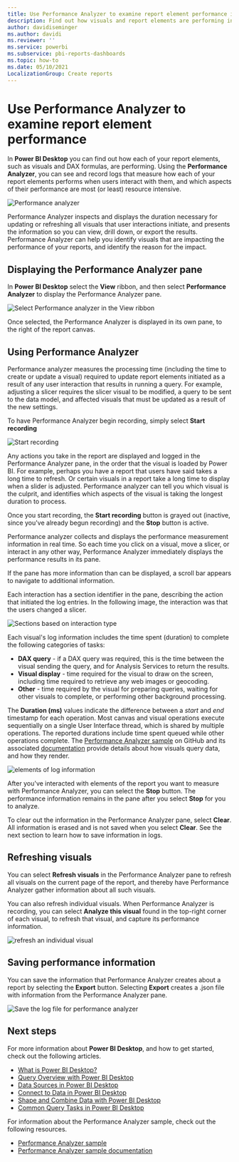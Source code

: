 ```yaml
---
title: Use Performance Analyzer to examine report element performance in Power BI Desktop
description: Find out how visuals and report elements are performing in terms of resource usage and responsiveness
author: davidiseminger
ms.author: davidi
ms.reviewer: ''
ms.service: powerbi
ms.subservice: pbi-reports-dashboards
ms.topic: how-to
ms.date: 05/10/2021
LocalizationGroup: Create reports
---
```

# Use Performance Analyzer to examine report element performance

In **Power BI Desktop** you can find out how each of your report elements, such as visuals and DAX formulas, are performing. Using the **Performance Analyzer**, you can see and record logs that measure how each of your report elements performs when users interact with them, and which aspects of their performance are most (or least) resource intensive.

![Performance analyzer](media/desktop-performance-analyzer/performance-analyzer-01.png)

Performance Analyzer inspects and displays the duration necessary for updating or refreshing all visuals that user interactions initiate, and presents the information so you can view, drill down, or export the results. Performance Analyzer can help you identify visuals that are impacting the performance of your reports, and identify the reason for the impact.

## Displaying the Performance Analyzer pane

In **Power BI Desktop** select the **View** ribbon, and then select **Performance Analyzer** to display the Performance Analyzer pane.

![Select Performance analyzer in the View ribbon](media/desktop-performance-analyzer/performance-analyzer-02.png)

Once selected, the Performance Analyzer is displayed in its own pane, to the right of the report canvas.

## Using Performance Analyzer

Performance analyzer measures the processing time (including the time to create or update a visual) required to update report elements initiated as a result of any user interaction that results in running a query. For example, adjusting a slicer requires the slicer visual to be modified, a query to be sent to the data model, and affected visuals that must be updated as a result of the new settings. 

To have Performance Analyzer begin recording, simply select **Start recording**

![Start recording](media/desktop-performance-analyzer/performance-analyzer-03.png)

Any actions you take in the report are displayed and logged in the Performance Analyzer pane, in the order that the visual is loaded by Power BI. For example, perhaps you have a report that users have said takes a long time to refresh. Or certain visuals in a report take a long time to display when a slider is adjusted. Performance analyzer can tell you which visual is the culprit, and identifies which aspects of the visual is taking the longest duration to process. 

Once you start recording, the **Start recording** button is grayed out (inactive, since you've already begun recording) and the **Stop** button is active. 

Performance analyzer collects and displays the performance measurement information in real time. So each time you click on a visual, move a slicer, or interact in any other way, Performance Analyzer immediately displays the performance results in its pane.

If the pane has more information than can be displayed, a scroll bar appears to navigate to additional information.

Each interaction has a section identifier in the pane, describing the action that initiated the log entries. In the following image, the interaction was that the users changed a slicer.

![Sections based on interaction type](media/desktop-performance-analyzer/performance-analyzer-04.png)

Each visual's log information includes the time spent (duration) to complete the following categories of tasks:

* **DAX query** - if a DAX query was required, this is the time between the visual sending the query, and for Analysis Services to return the results.
* **Visual display** - time required for the visual to draw on the screen, including time required to retrieve any web images or geocoding. 
* **Other** - time required by the visual for preparing queries, waiting for other visuals to complete, or performing other background processing.

The **Duration (ms)** values indicate the difference between a *start* and *end* timestamp for each operation. Most canvas and visual operations execute sequentially on a single User Interface thread, which is shared by multiple operations. The reported durations include time spent queued while other operations complete. The [Performance Analyzer sample](https://github.com/microsoft/powerbi-desktop-samples/tree/main/Performance%20Analyzer) on GitHub and its associated [documentation](https://github.com/microsoft/powerbi-desktop-samples/blob/main/Performance%20Analyzer/Power%20BI%20Performance%20Analyzer%20Export%20File%20Format.docx) provide details about how visuals query data, and how they render.


![elements of log information](media/desktop-performance-analyzer/performance-analyzer-06.png)

After you've interacted with elements of the report you want to measure with Performance Analyzer, you can select the **Stop** button. The performance information remains in the pane after you select **Stop** for you to analyze.

To clear out the information in the Performance Analyzer pane, select **Clear**. All information is erased and is not saved when you select **Clear**. See the next section to learn how to save information in logs. 

## Refreshing visuals

You can select **Refresh visuals** in the Performance Analyzer pane to refresh all visuals on the current page of the report, and thereby have Performance Analyzer gather information about all such visuals.

You can also refresh individual visuals. When Performance Analyzer is recording, you can select **Analyze this visual** found in the top-right corner of each visual, to refresh that visual, and capture its performance information.

![refresh an individual visual](media/desktop-performance-analyzer/performance-analyzer-07.png)

## Saving performance information

You can save the information that Performance Analyzer creates about a report by selecting the **Export** button. Selecting **Export** creates a .json file with information from the Performance Analyzer pane. 

![Save the log file for performance analyzer](media/desktop-performance-analyzer/performance-analyzer-05.png)


## Next steps
For more information about **Power BI Desktop**, and how to get started, check out the following articles.

* [What is Power BI Desktop?](../fundamentals/desktop-what-is-desktop.md)
* [Query Overview with Power BI Desktop](../transform-model/desktop-query-overview.md)
* [Data Sources in Power BI Desktop](../connect-data/desktop-data-sources.md)
* [Connect to Data in Power BI Desktop](../connect-data/desktop-connect-to-data.md)
* [Shape and Combine Data with Power BI Desktop](../connect-data/desktop-shape-and-combine-data.md)
* [Common Query Tasks in Power BI Desktop](../transform-model/desktop-common-query-tasks.md)   

For information about the Performance Analyzer sample, check out the following resources.

* [Performance Analyzer sample](https://github.com/microsoft/powerbi-desktop-samples/tree/main/Performance%20Analyzer)
* [Performance Analyzer sample documentation](https://github.com/microsoft/powerbi-desktop-samples/blob/main/Performance%20Analyzer/Power%20BI%20Performance%20Analyzer%20Export%20File%20Format.docx)
